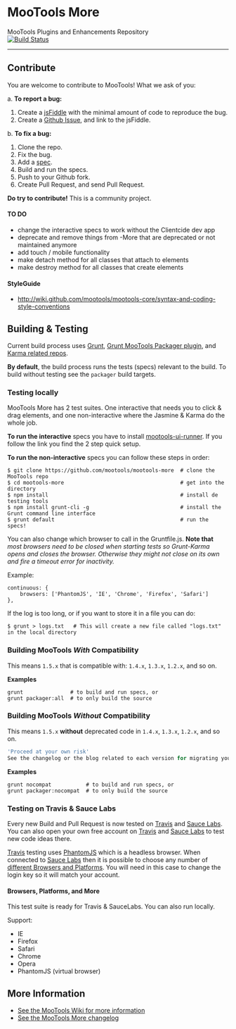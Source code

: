 # MooTools More 
MooTools Plugins and Enhancements Repository    
[![Build Status](https://travis-ci.org/mootools/mootools-more.svg?branch=master)](https://travis-ci.org/mootools/mootools-more)

---

## Contribute

You are welcome to contribute to MooTools! What we ask of you:

a. __To report a bug:__

   1. Create a [jsFiddle](http://jsfiddle.net/) with the minimal amount of code to reproduce the bug.
   2. Create a [Github Issue](https://github.com/spxis/mootools-more-dist/issues), and link to the jsFiddle.

b. __To fix a bug:__

   1. Clone the repo.
   2. Fix the bug.
   3. Add a [spec](http://jasmine.github.io/1.3/introduction.html).
   4. Build and run the specs.
   5. Push to your Github fork.
   6. Create Pull Request, and send Pull Request.


__Do try to contribute!__ This is a community project.

#### TO DO

* change the interactive specs to work without the Clientcide dev app
* deprecate and remove things from -More that are deprecated or not maintained anymore
* add touch / mobile functionality
* make detach method for all classes that attach to elements
* make destroy method for all classes that create elements

#### StyleGuide

* http://wiki.github.com/mootools/mootools-core/syntax-and-coding-style-conventions

## Building & Testing

Current build process uses [Grunt](http://github.com/gruntjs), [Grunt MooTools Packager plugin](https://github.com/ibolmo/grunt-packager), and [Karma related repos](http://github.com/karma-runner/grunt-karma).

**By default**, the build process runs the tests (specs) relevant to the build. To build without testing see the `packager` build targets.

### Testing locally

MooTools More has 2 test suites. One interactive that needs you to click & drag elements, and one non-interactive where the Jasmine & Karma do the whole job. 

**To run the interactive** specs you have to install [mootools-ui-runner](https://github.com/arian/mootools-ui-runner). If you follow the link you find the 2 step quick setup.

**To run the non-interactive** specs you can follow these steps in order:

    $ git clone https://github.com/mootools/mootools-more  # clone the MooTools repo
    $ cd mootools-more                                     # get into the directory
    $ npm install                                          # install de testing tools
    $ npm install grunt-cli -g                             # install the Grunt command line interface
    $ grunt default                                        # run the specs!


You can also change which browser to call in the Gruntfile.js.
__Note that__ _most browsers need to be closed when starting tests so Grunt-Karma opens and closes the browser. Otherwise they might not close on its own and fire a timeout error for inactivity._

Example:

	continuous: {
		browsers: ['PhantomJS', 'IE', 'Chrome', 'Firefox', 'Safari']
	},

If the log is too long, or if you want to store it in a file you can do:

    $ grunt > logs.txt   # This will create a new file called "logs.txt" in the local directory



### Building MooTools _With_ Compatibility
This means `1.5.x` that is compatible with: `1.4.x`, `1.3.x`, `1.2.x`, and so on.

**Examples**

	grunt               # to build and run specs, or
	grunt packager:all  # to only build the source

### Building MooTools _Without_ Compatibility
This means `1.5.x` **without** deprecated code in `1.4.x`, `1.3.x`, `1.2.x`, and so on.

``` js
'Proceed at your own risk'
See the changelog or the blog related to each version for migrating your code.
```

**Examples**

	grunt nocompat           # to build and run specs, or
	grunt packager:nocompat  # to only build the source


### Testing on Travis & Sauce Labs

Every new Build and Pull Request is now tested on [Travis](https://travis-ci.org/) and [Sauce Labs](https://saucelabs.com/). You can also open your own free account on [Travis](https://travis-ci.org/) and [Sauce Labs](https://saucelabs.com/) to test new code ideas there.

[Travis](https://travis-ci.org/) testing uses [PhantomJS](http://phantomjs.org/) which is a headless browser. When connected to [Sauce Labs](https://saucelabs.com/) then it is possible to choose any number of [different Browsers and Platforms](https://saucelabs.com/platforms). You will need in this case to change the login key so it will match your account.


#### Browsers, Platforms, and More

This test suite is ready for Travis & SauceLabs.
You can also run locally.

Support:

 - IE
 - Firefox
 - Safari
 - Chrome
 - Opera
 - PhantomJS (virtual browser)



## More Information

 - [See the MooTools Wiki for more information](http://github.com/mootools/mootools-core/wikis)
 - [See the MooTools More changelog](https://github.com/spxis/mootools-more-dist/blob/master/changelog.md)
 